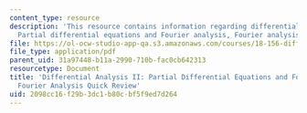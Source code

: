 ```yaml
---
content_type: resource
description: 'This resource contains information regarding differential analysis II:
  Partial differential equations and Fourier analysis, Fourier analysis quick review.'
file: https://ol-ocw-studio-app-qa.s3.amazonaws.com/courses/18-156-differential-analysis-ii-partial-differential-equations-and-fourier-analysis-spring-2016/2098cc16f29b3dc1b80cbf5f9ed7d264_MIT18_156S16_QuickReview.pdf
file_type: application/pdf
parent_uid: 31a97448-b11a-2990-710b-fac0cb642313
resourcetype: Document
title: 'Differential Analysis II: Partial Differential Equations and Fourier Analysis,
  Fourier Analysis Quick Review'
uid: 2098cc16-f29b-3dc1-b80c-bf5f9ed7d264
---
```


